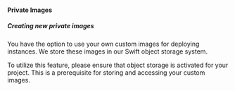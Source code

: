 #### Private Images

##### Creating new private images

You have the option to use your own custom images for deploying instances. We store these images in our Swift object storage system.

To utilize this feature, please ensure that object storage is activated for your project. This is a prerequisite for storing and accessing your custom images.
